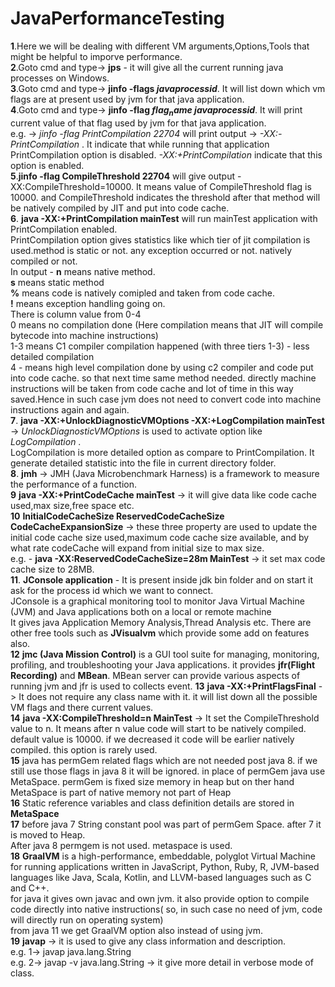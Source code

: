# JavaPerformanceTesting
**1**.Here we will be dealing with different VM arguments,Options,Tools that might be helpful to imporve performance.
<br/>
**2**.Goto cmd and type-> **jps** - it will give all the current running java processes on Windows. 
<br/>
**3**.Goto cmd and type-> **jinfo -flags $javaprocessid$**. It will list down which vm flags are at present used by jvm for that java application.
<br/>
**4**.Goto cmd and type-> **jinfo -flag $flag_name$ $javaprocessid$**. It will print current value of that flag used by jvm for that java application.
<br/> e.g. -> _jinfo -flag PrintCompilation 22704_ will print output -> _-XX:-PrintCompilation_ . It indicate that while running that application PrintCompilation option is disabled. _-XX:+PrintCompilation_ indicate that this option is enabled.
<br/>
**5**.**jinfo -flag CompileThreshold 22704** will give output -XX:CompileThreshold=10000. It means value of CompileThreshold flag is 10000. and 
 CompileThreshold indicates the threshold after that method will be natively compiled by JIT and put into code cache.
<br/>
**6**. **java -XX:+PrintCompilation mainTest** will run mainTest application with PrintCompilation enabled. <br/> PrintCompilation option gives statistics like which tier of jit compilation is used.method is static or not. any exception occurred or not. natively compiled or not.
<br/>
In output - 
**n** means native method.<br/>
**s** means static method<br/>
**%** means code is natively comipled and taken from code cache.<br/>
**!** means exception handling going on.<br/>
There is column value from 0-4 <br/>
0 means no compilation done (Here compilation means that JIT will compile bytecode into machine instructions) <br/>
1-3 means C1 compiler compilation happened (with three tiers 1-3) - less detailed compilation  <br/>
4 - means high level compilation done by using c2 compiler and code put into code cache. so that next time same method needed. directly machine instructions will be taken from code cache and lot of time in this way saved.Hence in such case jvm does not need to convert code into machine instructions again and again. <br/>
**7**. **java -XX:+UnlockDiagnosticVMOptions -XX:+LogCompilation mainTest** -> _UnlockDiagnosticVMOptions_ is used to activate option like _LogCompilation_ . <br/> LogCompilation is more detailed option as compare to PrintCompilation. It generate detailed statistic into the file in current directory folder.<br/>
**8**. **jmh** -> JMH (Java Microbenchmark Harness) is a framework to measure the performance of a function. <br/>
**9** **java -XX:+PrintCodeCache mainTest** -> it will give data like code cache used,max size,free space etc.<br/>
**10** **InitialCodeCacheSize ReservedCodeCacheSize CodeCacheExpansionSize** -> these three property are used to update the initial code cache size used,maximum code cache size available, and by what rate codeCache will expand from initial size to max size.<br/>
e.g. - **java -XX:ReservedCodeCacheSize=28m MainTest** -> it set max code cache size to 28MB.<br/>
**11**. **JConsole application** - It is present inside jdk bin folder and on start it ask for the process id which we want to connect.<br/>JConsole is a graphical monitoring tool to monitor Java Virtual Machine (JVM) and Java applications both on a local or remote machine<br/>
It gives java Application Memory Analysis,Thread Analysis etc. There are other free tools such as **JVisualvm** which provide some add on features also. <br/>
**12** **jmc (Java Mission Control)** is a GUI tool suite for managing, monitoring, profiling, and troubleshooting your Java applications. it provides **jfr(Flight Recording)** and **MBean**. MBean server can provide various aspects of running jvm and jfr is used to collects event.
**13** **java -XX:+PrintFlagsFinal** -> It does not require any class name with it. it will list down all the possible VM flags and there current values.<br/>
**14** **java -XX:CompileThreshold=n MainTest** -> It set the CompileThreshold value to n. It means after n value code will start to be natively compiled. default value is 10000. if we decreased it code will be earlier natively compiled. this option is rarely used.<br/>
**15** java has permGem related flags which are not needed post java 8. if we still use those flags in java 8 it will be ignored. in place of permGem java use MetaSpace. permGem is fixed size memory in heap but on ther hand MetaSpace is part of native memory not part of Heap <br/>
**16** Static reference variables and class definition details are stored in **MetaSpace**<br/>
**17** before java 7 String constant pool was part of permGem Space. after 7 it is moved to Heap. <br/>
After java 8 permgem is not used. metaspace is used. <br/>
**18** **GraalVM** is a high-performance, embeddable, polyglot Virtual Machine for running applications written in JavaScript, Python, Ruby, R, JVM-based languages like Java, Scala, Kotlin, and LLVM-based languages such as C and C++.<br/>
for java it gives own javac and own jvm. it also provide option to compile code directly into native instructions( so, in such case no need of jvm, code will directly run on operating system)<br/>
from java 11 we get GraalVM option also instead of using jvm. <br/>
**19** **javap** -> it is used to give any class information and description. <br/>
e.g. 1-> javap java.lang.String<br/>
e.g. 2-> javap -v java.lang.String -> it give more detail in verbose mode of class.<br/>




